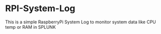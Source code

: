 # RPI-System-Log
This is a simple RaspberryPi System Log to monitor system data like CPU temp or RAM in SPLUNK 
